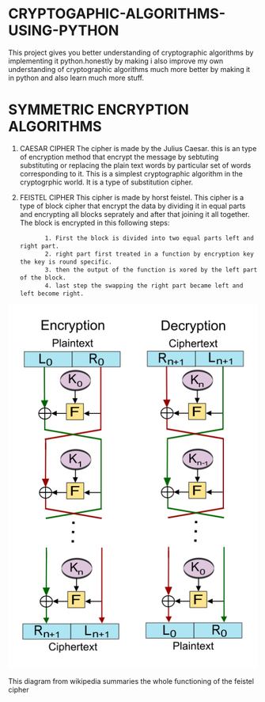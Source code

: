 # CRYPTOGAPHIC-ALGORITHMS-USING-PYTHON
This project gives you better understanding of cryptographic algorithms by implementing it python.honestly by making i also improve my own understanding of
cryptographic algorithms much more better by making it in python and also learn much more stuff.

# SYMMETRIC ENCRYPTION ALGORITHMS
1. CAESAR CIPHER
The cipher is made by the Julius Caesar. this is an type of encryption method that encrypt the message by sebtuting substituting or replacing the plain text words by particular set of words corresponding to it. This is a simplest cryptographic algorithm in the cryptogrphic world. It is a type of substitution cipher.

2. FEISTEL CIPHER
This cipher is made by horst feistel. This cipher is a type of block cipher that encrypt the data by dividing it in equal parts and encrypting all blocks seprately and after that joining it all together. The block is encrypted in this following steps:

              1. First the block is divided into two equal parts left and right part.
              2. right part first treated in a function by encryption key the key is round specific.
              3. then the output of the function is xored by the left part of the block.
              4. last step the swapping the right part became left and left become right.

![screenshot](screenshots/Feistel_cipher_diagram_en.png)

This diagram from wikipedia summaries the whole functioning of the feistel cipher
